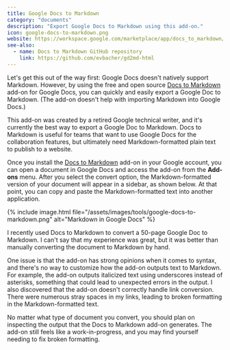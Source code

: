 ```yaml
---
title: Google Docs to Markdown
category: "documents"
description: "Export Google Docs to Markdown using this add-on."
icon: google-docs-to-markdown.png
website: https://workspace.google.com/marketplace/app/docs_to_markdown/700168918607
see-also:
  - name: Docs to Markdown GitHub repository
    link: https://github.com/evbacher/gd2md-html
---
```


Let's get this out of the way first: Google Docs doesn't natively support Markdown. However, by using the free and open source [Docs to Markdown](https://workspace.google.com/marketplace/app/docs_to_markdown/700168918607) add-on for Google Docs, you can quickly and easily export a Google Doc to Markdown. (The add-on doesn't help with importing Markdown into Google Docs.) 

This add-on was created by a retired Google technical writer, and it's currently the best way to export a Google Doc to Markdown. Docs to Markdown is useful for teams that want to use Google Docs for the collaboration features, but ultimately need Markdown-formatted plain text to publish to a website. 

Once you install the [Docs to Markdown](https://workspace.google.com/marketplace/app/docs_to_markdown/700168918607) add-on in your Google account, you can open a document in Google Docs and access the add-on from the **Add-ons** menu. After you select the convert option, the Markdown-formatted version of your document will appear in a sidebar, as shown below. At that point, you can copy and paste the Markdown-formatted text into another application.

{% include image.html file="/assets/images/tools/google-docs-to-markdown.png" alt="Markdown in Google Docs" %}

I recently used Docs to Markdown to convert a 50-page Google Doc to Markdown. I can't say that my experience was great, but it was better than manually converting the document to Markdown by hand. 

One issue is that the add-on has strong opinions when it comes to syntax, and there's no way to customize how the add-on outputs text to Markdown. For example, the add-on outputs italicized text using underscores instead of asterisks, something that could lead to unexpected errors in the output. I also discovered that the add-on doesn't correctly handle link conversion. There were numerous stray spaces in my links, leading to broken formatting in the Markdown-formatted text. 

No matter what type of document you convert, you should plan on inspecting the output that the Docs to Markdown add-on generates. The add-on still feels like a work-in-progress, and you may find yourself needing to fix broken formatting.